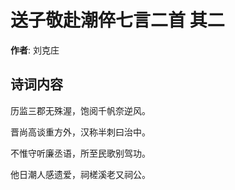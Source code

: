 # 送子敬赴潮倅七言二首  其二

**作者**: 刘克庄

## 诗词内容

历监三郡无殊渥，饱阅千帆奈逆风。

晋尚高谈重方外，汉称半刺曰治中。

不惟守听廉丞语，所至民歌别驾功。

他日潮人感遗爱，祠槎溪老又祠公。

